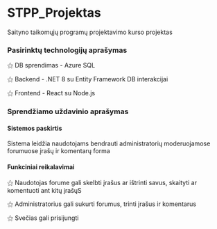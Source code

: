 # STPP_Projektas
 Saityno taikomųjų programų projektavimo kurso projektas

<h3>Pasirinktų technologijų aprašymas</h3>
<p>⚝ DB sprendimas - Azure SQL</p>
<p>⚝ Backend - .NET 8 su Entity Framework DB interakcijai</p>
<p>⚝ Frontend - React su Node.js</p>

<h3>Sprendžiamo uždavinio aprašymas</h3>
<h4>Sistemos paskirtis</h4>
Sistema leidžia naudotojams bendrauti administratorių moderuojamose forumuose įrašų ir komentarų forma
<h4>Funkciniai reikalavimai</h4>
<p>⚝ Naudotojas forume gali skelbti įrašus ar ištrinti savus, skaityti ar komentuoti ant kitų įrašųS</p>
<p>⚝ Administratorius gali sukurti forumus, trinti įrašus ir komentarus</p>
<p>⚝ Svečias gali prisijungti</p>
